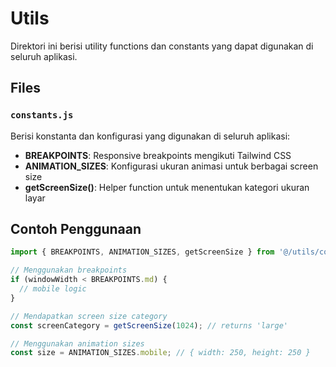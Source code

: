 # Utils

Direktori ini berisi utility functions dan constants yang dapat digunakan di seluruh aplikasi.

## Files

### `constants.js`
Berisi konstanta dan konfigurasi yang digunakan di seluruh aplikasi:
- **BREAKPOINTS**: Responsive breakpoints mengikuti Tailwind CSS
- **ANIMATION_SIZES**: Konfigurasi ukuran animasi untuk berbagai screen size
- **getScreenSize()**: Helper function untuk menentukan kategori ukuran layar

## Contoh Penggunaan

```javascript
import { BREAKPOINTS, ANIMATION_SIZES, getScreenSize } from '@/utils/constants';

// Menggunakan breakpoints
if (windowWidth < BREAKPOINTS.md) {
  // mobile logic
}

// Mendapatkan screen size category
const screenCategory = getScreenSize(1024); // returns 'large'

// Menggunakan animation sizes
const size = ANIMATION_SIZES.mobile; // { width: 250, height: 250 }
```